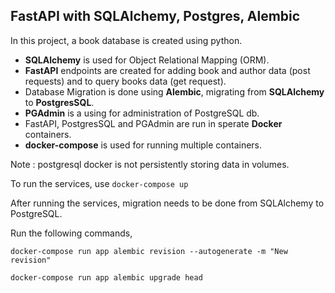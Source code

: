 
## FastAPI with SQLAlchemy, Postgres, Alembic
In this project, a book database is created using python.

- __SQLAlchemy__ is used for Object Relational Mapping (ORM).
- __FastAPI__ endpoints are created for adding book and author data (post requests) and to query books data (get request).
- Database Migration is done using __Alembic__, migrating from __SQLAlchemy__ to __PostgresSQL__.
- __PGAdmin__ is a using for administration of PostgreSQL db.
- FastAPI, PostgresSQL and PGAdmin are run in sperate __Docker__ containers.
- __docker-compose__ is used for running multiple containers.

Note : postgresql docker is not persistently storing data in volumes.

To run the services, use `docker-compose up`

After running the services, migration needs to be done from SQLAlchemy to PostgreSQL.

Run the following commands,

`docker-compose run app alembic revision --autogenerate -m "New revision"`

`docker-compose run app alembic upgrade head`



